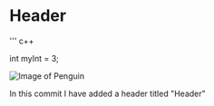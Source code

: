 # Header

''' c++

int myInt = 3;

![Image of Penguin](https://www.google.com/url?sa=i&url=https%3A%2F%2Fen.wikipedia.org%2Fwiki%2FKing_penguin&psig=AOvVaw1zNzI_YWA8uDCaBALkqv5T&ust=1692902169797000&source=images&cd=vfe&opi=89978449&ved=0CA0QjRxqFwoTCNCskpe284ADFQAAAAAdAAAAABAD)

In this commit I have added a header titled "Header"
